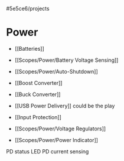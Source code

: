 #5e5ce6/projects 

# Power

- [[Batteries]]
- [[Scopes/Power/Battery Voltage Sensing]]
- [[Scopes/Power/Auto-Shutdown]]

- [[Boost Converter]]
- [[Buck Converter]]

- [[USB Power Delivery]] could be the play

- [[Input Protection]]
- [[Scopes/Power/Voltage Regulators]]

- [[Scopes/Power/Power Indicator]]

PD status LED
PD current sensing